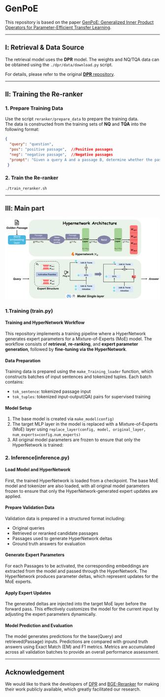 # GenPoE

This repository is based on the paper [GenPoE: Generalized Inner Product Operators for Parameter-Efficient Transfer Learning](https://openreview.net/forum?id=QRDLThn4jP).

---

## Ⅰ: Retrieval & Data Source
The retrieval model uses the **DPR** model. The weights and NQ/TQA data can be obtained using the `./dpr/data/download.py` script. 

For details, please refer to the original [**DPR** repository](https://github.com/facebookresearch/DPR/tree/main).

---
## Ⅱ: Training the Re-ranker

### 1. Prepare Training Data

Use the script `reranker/prepare_data` to prepare the training data.  
The data is constructed from the training sets of **NQ** and **TQA** into the following format:
```json
{
  "query": "question",
  "pos": "positive passage",  //Positive passages
  "neg": "negative passage",  //Negative passages
  "prompt": "Given a query A and a passage B, determine whether the passage contains an answer to the query by providing a prediction of either 'Yes' or 'No'."
 }
```

### 2. Train the Re-ranker
```bash
./train_reranker.sh
```
---
## Ⅲ: Main part
![Main Figure](images/main.png)

### 1.Training (train.py)

#### Training and HyperNetwork Workflow

This repository implements a training pipeline where a HyperNetwork generates expert parameters for a Mixture-of-Experts (MoE) model. The workflow consists of **retrieval**, **re-ranking**, and **expert parameter generation**, followed by **fine-tuning via the HyperNetwork**.

#### Data Preparation

Training data is prepared using the `make_Training_loader` function, which constructs batches of input sentences and tokenized tuples. Each batch contains:

- `tok_sentence`: tokenized passage input
- `tok_tuples`: tokenized input-output(QA) pairs for supervised training

#### Model Setup

1. The base model is created via `make_model(config)`  
2. The target MLP layer in the model is replaced with a Mixture-of-Experts (MoE) layer using `replace_layer(config, model, original_layer, num_experts=config.num_experts)`  
3. All original model parameters are frozen to ensure that only the HyperNetwork is trained:


### 2. Inference(inference.py)

#### Load Model and HyperNetwork

First, the trained HyperNetwork is loaded from a checkpoint. The base MoE model and tokenizer are also loaded, with all original model parameters frozen to ensure that only the HyperNetwork-generated expert updates are applied.


#### Prepare Validation Data

Validation data is prepared in a structured format including:

- Original queries
- Retrieved or reranked candidate passages
- Passages used to generate HyperNetwork deltas  
- Ground truth answers for evaluation  


####  Generate Expert Parameters

For each Passages to be activated, the corresponding embeddings are extracted from the model and passed through the HyperNetwork. The HyperNetwork produces parameter deltas, which represent updates for the MoE experts.


#### Apply Expert Updates

The generated deltas are injected into the target MoE layer before the forward pass. This effectively customizes the model for the current input by adjusting the expert parameters dynamically.


#### Model Prediction and Evaluation

The model generates predictions for the base(Query) and retrieved(Passage) inputs. Predictions are compared with ground truth answers using Exact Match (EM) and F1 metrics. Metrics are accumulated across all validation batches to provide an overall performance assessment.


---

## Acknowledgement

We would like to thank the developers of [DPR](https://github.com/facebookresearch/DPR/tree/main) and [BGE-Reranker](https://huggingface.co/BAAI/bge-reranker-v2-gemma) for making their work publicly available, which greatly facilitated our research.


